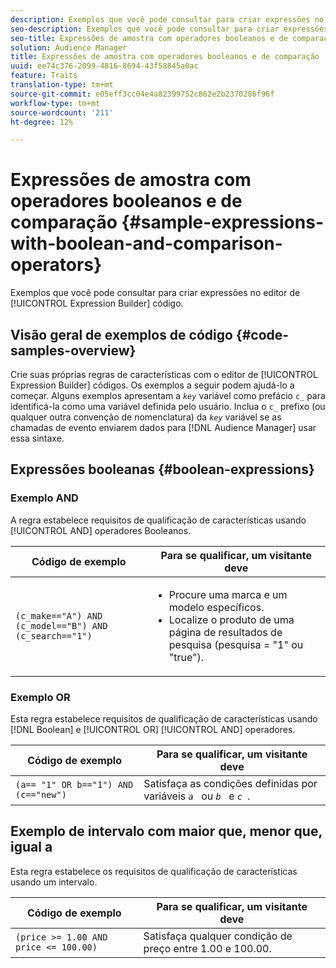 ```yaml
---
description: Exemplos que você pode consultar para criar expressões no editor de código do Expressão Builder.
seo-description: Exemplos que você pode consultar para criar expressões no editor de código do Expressão Builder.
seo-title: Expressões de amostra com operadores booleanos e de comparação
solution: Audience Manager
title: Expressões de amostra com operadores booleanos e de comparação
uuid: ee74c376-2099-4816-8694-43f58845a0ac
feature: Traits
translation-type: tm+mt
source-git-commit: e05eff3cc04e4a82399752c862e2b2370286f96f
workflow-type: tm+mt
source-wordcount: '211'
ht-degree: 12%

---
```



# Expressões de amostra com operadores booleanos e de comparação {#sample-expressions-with-boolean-and-comparison-operators}

Exemplos que você pode consultar para criar expressões no editor de [!UICONTROL Expression Builder] código.

## Visão geral de exemplos de código {#code-samples-overview}

<!-- r_tb_expression_samples.xml -->

Crie suas próprias regras de características com o editor de [!UICONTROL Expression Builder] códigos. Os exemplos a seguir podem ajudá-lo a começar. Alguns exemplos apresentam a *`key`* variável como prefácio `c_` para identificá-la como uma variável definida pelo usuário. Inclua o `c_` prefixo (ou qualquer outra convenção de nomenclatura) da *`key`* variável se as chamadas de evento enviarem dados para [!DNL Audience Manager] usar essa sintaxe.

## Expressões booleanas {#boolean-expressions}

### Exemplo AND

A regra estabelece requisitos de qualificação de características usando [!UICONTROL AND] operadores Booleanos.

<table id="table_7C5E23EC9E0F43B182EA9771D7BB6E87"> 
 <thead> 
  <tr> 
   <th colname="col1" class="entry"> Código de exemplo </th> 
   <th colname="col2" class="entry"> Para se qualificar, um visitante deve </th> 
  </tr> 
 </thead>
 <tbody> 
  <tr> 
   <td colname="col1"><code>(c_make=="A") AND (c_model=="B") AND (c_search=="1")</code> </td> 
   <td colname="col2"> 
    <ul id="ul_F1BB5084FB794BE7A3569F9C106FC481"> 
     <li id="li_56E8C3BACF1C4B33A46CF92C51FF2286">Procure uma marca e um modelo específicos. </li> 
     <li id="li_DD55F053BFCF4B0888B6994013000DB2">Localize o produto de uma página de resultados de pesquisa (pesquisa = "1" ou "true"). </li> 
    </ul> </td> 
  </tr> 
 </tbody> 
</table>

### Exemplo OR

Esta regra estabelece requisitos de qualificação de características usando [!DNL Boolean] e [!UICONTROL OR] [!UICONTROL AND] operadores.

<table id="table_6E8BA5EE1D7F4DCC9A92074D0C2C050E"> 
 <thead> 
  <tr> 
   <th colname="col1" class="entry"> Código de exemplo </th> 
   <th colname="col2" class="entry"> Para se qualificar, um visitante deve </th> 
  </tr> 
 </thead>
 <tbody> 
  <tr> 
   <td colname="col1"><code>(a== "1" OR b=="1") AND (c=="new")</code> </td> 
   <td colname="col2"> Satisfaça as condições definidas por variáveis <code><i>a </i></code> ou <code><i>b </i></code> e <code><i>c </i></code>. </td> 
  </tr> 
 </tbody> 
</table>

## Exemplo de intervalo com maior que, menor que, igual a

Esta regra estabelece os requisitos de qualificação de características usando um intervalo.

<table id="table_988DE28E35D94348ADD334FB4C9F68D3"> 
 <thead> 
  <tr> 
   <th colname="col1" class="entry"> Código de exemplo </th> 
   <th colname="col2" class="entry"> Para se qualificar, um visitante deve </th> 
  </tr> 
 </thead>
 <tbody> 
  <tr> 
   <td colname="col1"><code>(price &gt;= 1.00 AND price &lt;= 100.00)</code> </td> 
   <td colname="col2"> Satisfaça qualquer condição de preço entre 1.00 e 100.00. </td> 
  </tr> 
 </tbody> 
</table>